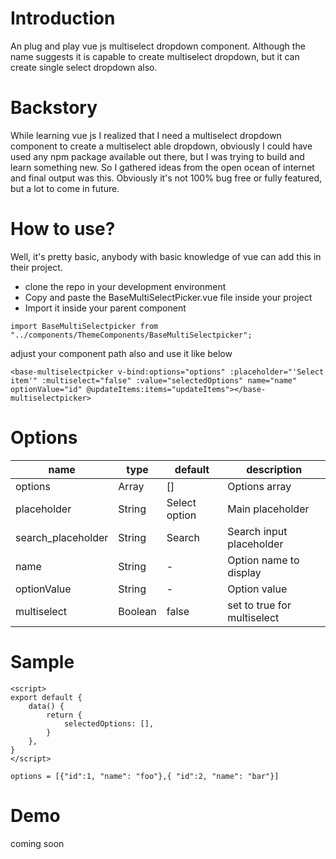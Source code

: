 # Introduction
An plug and play vue js multiselect dropdown component. Although the name suggests it is capable to create multiselect dropdown, but it can create single select dropdown also.


# Backstory
While learning vue js I realized that I need a multiselect dropdown component to create a multiselect able dropdown, obviously I could have used any npm package available out there, but I was trying to build and learn something new. So I gathered ideas from the open ocean of internet and final output was this. Obviously it's not 100% bug free or fully featured, but a lot to come in future.


# How to use?
Well, it's pretty basic, anybody with basic knowledge of vue can add this in their project. 

- clone the repo in your development environment
- Copy and paste the BaseMultiSelectPicker.vue file inside your project
- Import it inside your parent component 

```import BaseMultiSelectpicker from "../components/ThemeComponents/BaseMultiSelectpicker";``` 

adjust your component path also and use it like below

```<base-multiselectpicker v-bind:options="options" :placeholder="'Select item'" :multiselect="false" :value="selectedOptions" name="name" optionValue="id" @updateItems:items="updateItems"></base-multiselectpicker>```


# Options
| name   | type   | default | description|
| ------ | ------ | ----    | ---|
| options | Array | []      | Options array
| placeholder | String | Select option | Main placeholder
| search_placeholder | String | Search | Search input placeholder
| name | String | -  | Option name to display
| optionValue | String | -  | Option value
| multiselect | Boolean | false  | set to true for multiselect|


# Sample
```
<script>
export default {
    data() {
        return {
            selectedOptions: [],
        }
    },
}
</script>

options = [{"id":1, "name": "foo"},{ "id":2, "name": "bar"}]
```

# Demo
coming soon
